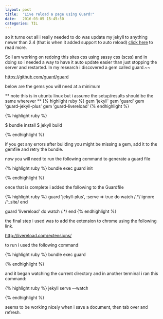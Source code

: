 ```yaml
---
layout: post
title:  "Live reload a page using Guard!"
date:   2016-03-05 15:45:50
categories: TIL
---
```

so it turns out all i really needed to do was update my jekyll to anything newer than 2.4 (that is when it added support to auto reload)
[click here](/til/2016/03/07/2016-Update-Jekyll/) to read more.


<div class="strikethrough">
So I am working on redoing this sites css using sassy css (scss) and in doing so i needed a way to have it auto update easier than just stopping the server and restarted. In my research i discovered a gem called guard.~~

https://github.com/guard/guard

below are the gems you will need at a minimum

** note this is in ubuntu linux but i assume the setup/results should be the same wherever **
{% highlight ruby %}
gem 'jekyll'
gem 'guard'
gem 'guard-jekyll-plus'
gem 'guard-livereload'
{% endhighlight %}

{% highlight ruby %}

$ bundle install
$ jekyll build

{% endhighlight %}

if you get any errors after building you might be missing a gem, add it to the gemfile and retry the bundle.

now you will need to run the following command to generate a guard file

{% highlight ruby %}
bundle exec guard init

{% endhighlight %}


once that is complete i added the following to the Guardfile

{% highlight ruby %}
guard 'jekyll-plus', :serve => true do
  watch /.*/
  ignore /^_site/
end

guard 'livereload' do
  watch /.*/
end
{% endhighlight %}

the final step i used was to add the extension to chrome using the following link.

http://livereload.com/extensions/

to run i used the following command 

{% highlight ruby %}
bundle exec guard 

{% endhighlight %}

and it began watching the current directory and in another terminal i ran this command:

{% highlight ruby %}
jekyll serve --watch

{% endhighlight %}

seems to be working nicely when i save a document, then tab over and refresh.
</div>
